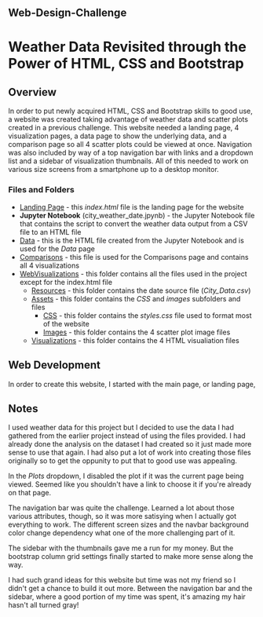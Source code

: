 ## Web-Design-Challenge
# Weather Data Revisited through the Power of HTML, CSS and Bootstrap

## Overview

In order to put newly acquired HTML, CSS and Bootstrap skills to good use, a website was created taking advantage of weather data and scatter plots created in a previous challenge. This website needed a landing page, 4 visualization pages, a data page to show the underlying data, and a comparison page so all 4 scatter plots could be viewed at once. Navigation was also included by way of a top navigation bar with links and a dropdown list and a sidebar of visualization thumbnails. All of this needed to work on various size screens from a smartphone up to a desktop monitor. 


### Files and Folders

* [Landing Page](index.html) - this *index.html* file is the landing page for the website 
* **Jupyter Notebook** (city_weather_date.jpynb) - the Jupyter Notebook file that contains the script to convert the weather data output from a CSV file to an HTML file
* [Data](WebVisualizations/data.html) - this is the HTML file created from the Jupyter Notebook and is used for the *Data* page
* [Comparisons](WebVisualizations/comparison.html) - this file is used for the Comparisons page and contains all 4 visualizations
* [WebVisualizations](WebVisualizations/) - this folder contains all the files used in the project except for the index.html file
    * [Resources](WebVisualizations/Resources/) - this folder contains the date source file (*City_Data.csv*)
    * [Assets](WebVisualizations/assets/) - this folder contains the *CSS* and *images* subfolders and files
        * [CSS](WebVisualizations/assets/css/) - this folder contains the *styles.css* file used to format most of the website
        * [Images](WebVisualizations/assets/images/) - this folder contains the 4 scatter plot image files
    * [Visualizations](WebVisualizations/visualizations/) - this folder contains the 4 HTML visualiation files


## Web Development

In order to create this website, I started with the main page, or landing page,



## Notes

I used weather data for this project but I decided to use the data I had gathered from the earlier project instead of using the files provided. I had already done the analysis on the dataset I had created so it just made more sense to use that again. I had also put a lot of work into creating those files originally so to get the oppunity to put that to good use was appealing.

In the *Plots* dropdown, I disabled the plot if it was the current page being viewed. Seemed like you shouldn't have a link to choose it if you're already on that page.

The navigation bar was quite the challenge. Learned a lot about those various attributes, though, so it was more satisying when I actually got everything to work. The different screen sizes and the navbar background color change dependency what one of the more challenging part of it.

The sidebar with the thumbnails gave me a run for my money. But the bootstrap column grid settings finally started to make more sense along the way.

I had such grand ideas for this website but time was not my friend so I didn't get a chance to build it out more. Between the navigation bar and the sidebar, where a good portion of my time was spent, it's amazing my hair hasn't all turned gray!


